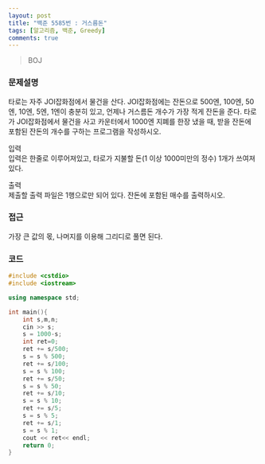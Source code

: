 ```yaml
---
layout: post
title: "백준 5585번 : 거스름돈"
tags: [알고리즘, 백준, Greedy]
comments: true
---
```


> BOJ  

### 문제설명
타로는 자주 JOI잡화점에서 물건을 산다. JOI잡화점에는 잔돈으로 500엔, 100엔, 50엔, 10엔, 5엔, 1엔이 충분히 있고, 언제나 거스름돈 개수가 가장 적게 잔돈을 준다. 타로가 JOI잡화점에서 물건을 사고 카운터에서 1000엔 지폐를 한장 냈을 때, 받을 잔돈에 포함된 잔돈의 개수를 구하는 프로그램을 작성하시오.  

입력  
입력은 한줄로 이루어져있고, 타로가 지불할 돈(1 이상 1000미만의 정수) 1개가 쓰여져있다.  

출력  
제출할 출력 파일은 1행으로만 되어 있다. 잔돈에 포함된 매수를 출력하시오.  

### 접근  
가장 큰 값의 몫, 나머지를 이용해 그리디로 풀면 된다.  

### 코드  
~~~c++
#include <cstdio>
#include <iostream>

using namespace std;

int main(){
	int s,m,n;
	cin >> s;
	s = 1000-s;
	int ret=0;
	ret += s/500;
	s = s % 500;
	ret += s/100;
	s = s % 100;
	ret += s/50;
	s = s % 50;
	ret += s/10;
	s = s % 10;
	ret += s/5;
	s = s % 5;
	ret += s/1;
	s = s % 1;
	cout << ret<< endl;
	return 0;
}
~~~
